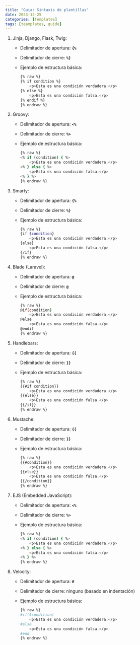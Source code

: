```yaml
---
title: "Guia: Sintaxis de plantillas"
date: 2023-12-25
categories: [Templates]
tags: [teamplates, guide]
---
```


1. Jinja, Django, Flask, Twig:
    - Delimitador de apertura: **`{%`**
    - Delimitador de cierre: **`%}`**
    - Ejemplo de estructura básica:
        
        ```bash
        {% raw %}
        {% if condition %}
            <p>Esta es una condición verdadera.</p>
        {% else %}
            <p>Esta es una condición falsa.</p>
        {% endif %}
        {% endraw %}
        ```
        
2. Groovy:
    - Delimitador de apertura: **`<%`**
    - Delimitador de cierre: **`%>`**
    - Ejemplo de estructura básica:
        
        ```bash
        {% raw %}
        <% if (condition) { %>
            <p>Esta es una condición verdadera.</p>
        <% } else { %>
            <p>Esta es una condición falsa.</p>
        <% } %>
        {% endraw %}
        ```
        
3. Smarty:
    - Delimitador de apertura: **`{%`**
    - Delimitador de cierre: **`%}`**
    - Ejemplo de estructura básica:
        
        ```bash
        {% raw %}
        {if $condition}
            <p>Esta es una condición verdadera.</p>
        {else}
            <p>Esta es una condición falsa.</p>
        {/if}
        {% endraw %}
        ```
        
4. Blade (Laravel):
    - Delimitador de apertura: **`@`**
    - Delimitador de cierre: **`@`**
    - Ejemplo de estructura básica:
        
        ```bash
        {% raw %}
        @if(condition)
            <p>Esta es una condición verdadera.</p>
        @else
            <p>Esta es una condición falsa.</p>
        @endif
        {% endraw %}
        ```
        
5. Handlebars:
    - Delimitador de apertura: **`{{`**
    - Delimitador de cierre: **`}}`**
    - Ejemplo de estructura básica:
        
        ```bash
        {% raw %}
        {{#if condition}}
            <p>Esta es una condición verdadera.</p>
        {{else}}
            <p>Esta es una condición falsa.</p>
        {{/if}}
        {% endraw %}
        ```
        
6. Mustache:
    - Delimitador de apertura: **`{{`**
    - Delimitador de cierre: **`}}`**
    - Ejemplo de estructura básica:
        
        ```bash
        {% raw %}
        {{#condition}}
            <p>Esta es una condición verdadera.</p>
        {{else}}
            <p>Esta es una condición falsa.</p>
        {{/condition}}
        {% endraw %}
        ```
        
7. EJS (Embedded JavaScript):
    - Delimitador de apertura: **`<%`**
    - Delimitador de cierre: **`%>`**
    - Ejemplo de estructura básica:
        
        ```bash
        {% raw %}
        <% if (condition) { %>
            <p>Esta es una condición verdadera.</p>
        <% } else { %>
            <p>Esta es una condición falsa.</p>
        <% } %>
        {% endraw %}
        ```
        
8. Velocity:
    - Delimitador de apertura: **`#`**
    - Delimitador de cierre: ninguno (basado en indentación)
    - Ejemplo de estructura básica:
        
        ```bash
        {% raw %}
        #if($condition)
            <p>Esta es una condición verdadera.</p>
        #else
            <p>Esta es una condición falsa.</p>
        #end
        {% endraw %}
        ```
